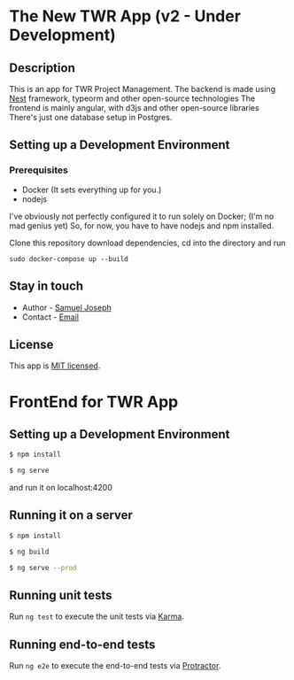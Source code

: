 # The New TWR App (v2 - Under Development)

## Description
This is an app for TWR Project Management. 
The backend is made using [Nest](https://github.com/nestjs/nest) framework, typeorm and other open-source technologies
The frontend is mainly angular, with d3js and other open-source libraries
There's just one database setup in Postgres.


## Setting up a Development Environment

### Prerequisites
 * Docker (It sets everything up for you.)
 * nodejs

I've obviously not perfectly configured it to run solely on Docker; (I'm no mad genius yet)
So, for now, you have to have nodejs and npm installed. 


Clone this repository download dependencies, cd into the directory and run
```
sudo docker-compose up --build
```

## Stay in touch

- Author - [Samuel Joseph](https://linkedin.com/samuelj123)
- Contact - [Email](mailto:samuelj123@gmail.com)

## License

  This app is [MIT licensed](LICENSE).





# FrontEnd for TWR App

## Setting up a Development Environment

```bash
$ npm install

$ ng serve
```
and run it on localhost:4200


## Running it on a server

```bash 
$ npm install

$ ng build

$ ng serve --prod
```

## Running unit tests

Run `ng test` to execute the unit tests via [Karma](https://karma-runner.github.io).

## Running end-to-end tests

Run `ng e2e` to execute the end-to-end tests via [Protractor](http://www.protractortest.org/).
